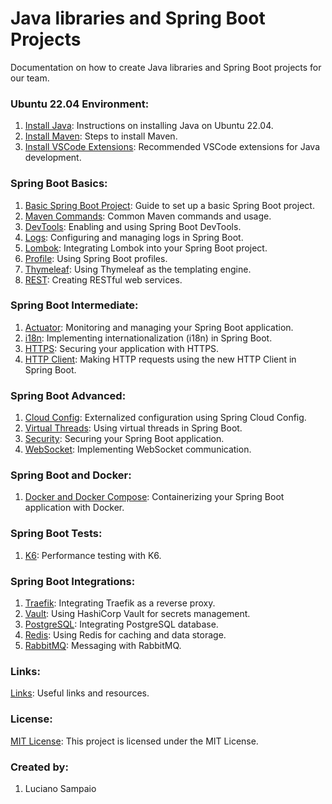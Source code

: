 # Java libraries and Spring Boot Projects

Documentation on how to create Java libraries and Spring Boot projects for our team.

### Ubuntu 22.04 Environment:
1. [Install Java](documentation/java/install.md): Instructions on installing Java on Ubuntu 22.04.
1. [Install Maven](documentation/maven/install.md): Steps to install Maven.
1. [Install VSCode Extensions](documentation/vscode/index.md): Recommended VSCode extensions for Java development.

### Spring Boot Basics:
1. [Basic Spring Boot Project](documentation/spring/basic/project.md): Guide to set up a basic Spring Boot project.
1. [Maven Commands](documentation/maven/pom.md): Common Maven commands and usage.
1. [DevTools](documentation/spring/basic/devtools.md): Enabling and using Spring Boot DevTools.
1. [Logs](documentation/spring/basic/logs.md): Configuring and managing logs in Spring Boot.
1. [Lombok](documentation/spring/basic/lombok.md): Integrating Lombok into your Spring Boot project.
1. [Profile](documentation/spring/basic/profile.md): Using Spring Boot profiles.
1. [Thymeleaf](documentation/spring/basic/thymeleaf.md): Using Thymeleaf as the templating engine.
1. [REST](documentation/spring/basic/rest.md): Creating RESTful web services.

### Spring Boot Intermediate:
1. [Actuator](documentation/spring/intermediate/actuator.md): Monitoring and managing your Spring Boot application.
1. [i18n](documentation/spring/intermediate/i18n.md): Implementing internationalization (i18n) in Spring Boot.
1. [HTTPS](documentation/spring/intermediate/https.md): Securing your application with HTTPS.
1. [HTTP Client](documentation/spring/intermediate/http-client.md): Making HTTP requests using the new HTTP Client in Spring Boot.

### Spring Boot Advanced:
1. [Cloud Config](documentation/spring/advanced/cloud-config.md): Externalized configuration using Spring Cloud Config.
1. [Virtual Threads](documentation/spring/advanced/virtual-threads.md): Using virtual threads in Spring Boot.
1. [Security](documentation/spring/advanced/security.md): Securing your Spring Boot application.
1. [WebSocket](documentation/spring/advanced/websocket.md): Implementing WebSocket communication.

### Spring Boot and Docker:
1. [Docker and Docker Compose](documentation/spring/extra/container.md): Containerizing your Spring Boot application with Docker.

### Spring Boot Tests:
1. [K6](documentation/spring/tests/k6.md): Performance testing with K6.

### Spring Boot Integrations:
1. [Traefik](documentation/spring/integrations/traefik.md): Integrating Traefik as a reverse proxy.
1. [Vault](documentation/spring/integrations/vault.md): Using HashiCorp Vault for secrets management.
1. [PostgreSQL](documentation/spring/integrations/postgresql.md): Integrating PostgreSQL database.
1. [Redis](documentation/spring/integrations/redis.md): Using Redis for caching and data storage.
1. [RabbitMQ](documentation/spring/integrations/rabbitmq.md): Messaging with RabbitMQ.

### Links:

[Links](documentation/links.md): Useful links and resources.

### License:

[MIT License](LICENSE): This project is licensed under the MIT License.

### Created by:

1. Luciano Sampaio
